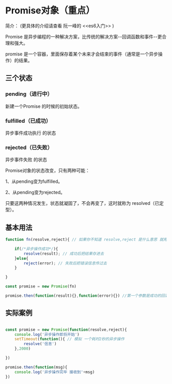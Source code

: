 # Promise对象（重点）
简介： (更具体的介绍请查看 阮一峰的 <<es6入门>> )

Promise 是异步编程的一种解决方案，比传统的解决方案--回调函数和事件--更合理和强大。

promise 是一个容器，里面保存着某个未来才会结束的事件（通常是一个异步操作）的结果。

## 三个状态

### pending（进行中）  
新建一个Promise 的时候的初始状态。
### fulfilled（已成功）
异步事件成功执行 的状态
### rejected（已失败）
异步事件失败 的状态

Promise对象的状态改变，只有两种可能：

1、从pending变为fulfilled。

2、从pending变为rejected。

只要这两种情况发生，状态就凝固了，不会再变了，这时就称为 resolved（已定型）。


## 基本用法
```js
function fn(resolve,reject){ // 如果你不知道 resolve,reject 是什么意思 就用 success,error 代替好了  //第一个参数是成功的回调函数 第二个参数是失败的回调函数 这两个函数是你自己定义的需要在下面注册 不过与下面注册的函数不完全相等 它多了改变状态的操作

    if(/*异步操作成功*/){
        resolve(result); // 成功后把结果存进去
    }else{
        reject(error); // 失败后把错误信息传过去
    }

}

const promise = new Promise(fn)

promise.then(function(result){},function(error){}) //第一个参数是成功的回调 第二个参数是失败的回调
```

## 实际案例

```js

const promise = new Promise(function(resolve,reject){
    console.log('异步操作即将开始')
    setTimeout(function(){ // 模拟 一个耗时2秒的异步操作
        resolve('信息')
    },2000)

})

promise.then(function(msg){
    console.log('异步操作完毕 接收到'+msg)
})
```

